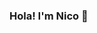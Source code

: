 ### Hola! I'm Nico 👋

<!--
**nicolasmetallo/nicolasmetallo** is a ✨ _special_ ✨ repository because its `README.md` (this file) appears on your GitHub profile.

I'm a data scientist and maker currently based in London, UK. I'm interested in building products that can work for everyone, solve real-world problems, and make sense in the community they are built into. I'm also a kid from the Conurbano, a River Plate's fan, and food lover. 

- 🔭 I’m currently working as a senior data scientist at AWS
- 🌱 I’m currently learning about front-end web development
- 👯 I’m looking to collaborate on open source projects, "make the world a better place" ideas, and economic research
- 💬 Ask me about MLOps, how to pivot your career to data science, and 
- ⚡ Fun fact: ...


---
[![Twitter Follow](https://img.shields.io/twitter/follow/nicolasmetallo?label=Follow&style=social)](https://twitter.com/nicolasmetallo)
